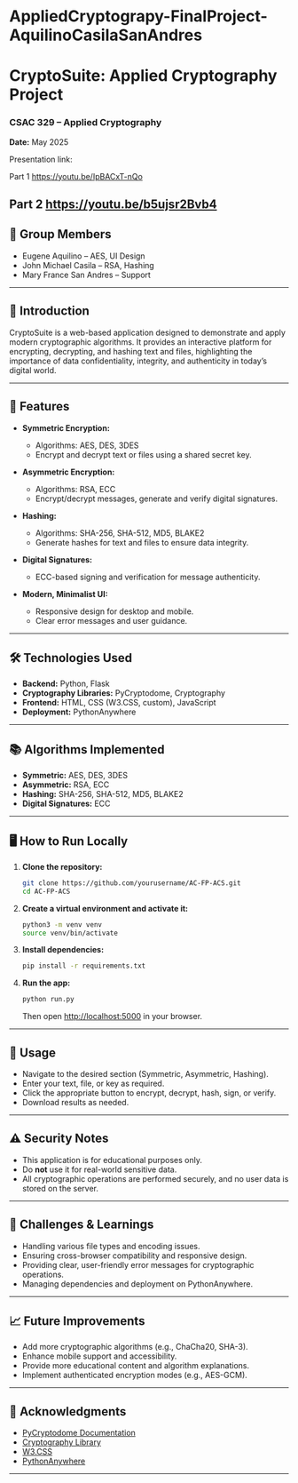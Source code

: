 # AppliedCryptograpy-FinalProject-AquilinoCasilaSanAndres

# CryptoSuite: Applied Cryptography Project
### CSAC 329 – Applied Cryptography
**Date:** May 2025

Presentation link:

Part 1
https://youtu.be/IpBACxT-nQo

Part 2
https://youtu.be/b5ujsr2Bvb4
---

## 👥 Group Members
- Eugene Aquilino – AES, UI Design
- John Michael Casila – RSA, Hashing
- Mary France San Andres – Support

---

## 📖 Introduction
CryptoSuite is a web-based application designed to demonstrate and apply modern cryptographic algorithms. It provides an interactive platform for encrypting, decrypting, and hashing text and files, highlighting the importance of data confidentiality, integrity, and authenticity in today’s digital world.

---

## 🚀 Features

- **Symmetric Encryption:**  
  - Algorithms: AES, DES, 3DES  
  - Encrypt and decrypt text or files using a shared secret key.

- **Asymmetric Encryption:**  
  - Algorithms: RSA, ECC  
  - Encrypt/decrypt messages, generate and verify digital signatures.

- **Hashing:**  
  - Algorithms: SHA-256, SHA-512, MD5, BLAKE2  
  - Generate hashes for text and files to ensure data integrity.

- **Digital Signatures:**  
  - ECC-based signing and verification for message authenticity.

- **Modern, Minimalist UI:**  
  - Responsive design for desktop and mobile.
  - Clear error messages and user guidance.

---

## 🛠️ Technologies Used

- **Backend:** Python, Flask
- **Cryptography Libraries:** PyCryptodome, Cryptography
- **Frontend:** HTML, CSS (W3.CSS, custom), JavaScript
- **Deployment:** PythonAnywhere

---

## 📚 Algorithms Implemented

- **Symmetric:** AES, DES, 3DES
- **Asymmetric:** RSA, ECC
- **Hashing:** SHA-256, SHA-512, MD5, BLAKE2
- **Digital Signatures:** ECC

---

## 🖥️ How to Run Locally

1. **Clone the repository:**
   ```bash
   git clone https://github.com/yourusername/AC-FP-ACS.git
   cd AC-FP-ACS
   ```

2. **Create a virtual environment and activate it:**
   ```bash
   python3 -m venv venv
   source venv/bin/activate
   ```

3. **Install dependencies:**
   ```bash
   pip install -r requirements.txt
   ```

4. **Run the app:**
   ```bash
   python run.py
   ```
   Then open [http://localhost:5000](http://localhost:5000) in your browser.

---

## 📝 Usage

- Navigate to the desired section (Symmetric, Asymmetric, Hashing).
- Enter your text, file, or key as required.
- Click the appropriate button to encrypt, decrypt, hash, sign, or verify.
- Download results as needed.

---

## ⚠️ Security Notes

- This application is for educational purposes only.
- Do **not** use it for real-world sensitive data.
- All cryptographic operations are performed securely, and no user data is stored on the server.

---

## 🧩 Challenges & Learnings

- Handling various file types and encoding issues.
- Ensuring cross-browser compatibility and responsive design.
- Providing clear, user-friendly error messages for cryptographic operations.
- Managing dependencies and deployment on PythonAnywhere.

---

## 📈 Future Improvements

- Add more cryptographic algorithms (e.g., ChaCha20, SHA-3).
- Enhance mobile support and accessibility.
- Provide more educational content and algorithm explanations.
- Implement authenticated encryption modes (e.g., AES-GCM).

---

## 🙏 Acknowledgments

- [PyCryptodome Documentation](https://www.pycryptodome.org/)
- [Cryptography Library](https://cryptography.io/)
- [W3.CSS](https://www.w3schools.com/w3css/)
- [PythonAnywhere](https://www.pythonanywhere.com/)

---
